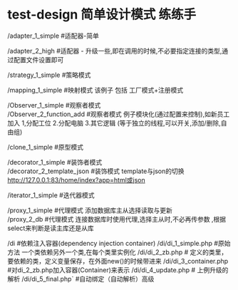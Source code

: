 # test-design 简单设计模式 练练手

/adapter_1_simple     #适配器-简单

/adapter_2_high       #适配器 - 升级一些,即在调用的时候,不必要指定连接的类型,通过配置文件设置即可

/strategy_1_simple    #策略模式

/mapping_1_simple     #映射模式   该例子 包括 工厂模式+注册模式

/Observer_1_simple    #观察者模式<br/>
/Observer_2_function_add    #观察者模式 例子模块化(通过配置来控制),如新员工加入 1,分配工位 2.分配电脑 3.其它逻辑 (等于独立的线程,可以开关,添加/删除,自由组)

/clone_1_simple       #原型模式

/decorator_1_simple   #装饰者模式<br/>
/decorator_2_template_json   #装饰模式 template与json的切换  http://127.0.0.1:83/home/index?app=html或json

/iterator_1_simple    #迭代器模式

/proxy_1_simple      #代理模式   添加数据库主从选择读取与更新 <br />
/proxy_2_db      #代理模式   连接数据库时使用代理,选择主从时,不必再传参数 ,根据select来判断是读主库还是从库

/di                 #依赖注入容器(dependency injection container)
/di/di_1_simple.php             #原始方法 一个类依赖另外一个类,在每个类里实例化
/di/di_2_zb.php                 # 定义的类里，要依赖的类，定义变量保存，在外面new()的时候带进来
/di/di_3_container.php          #对di_2_zb.php加入容器(Container)来表示 
/di/di_4_update.php             # 上例升级的解析
/di/di_5_final.php`             #自动绑定（自动解析）高级





















